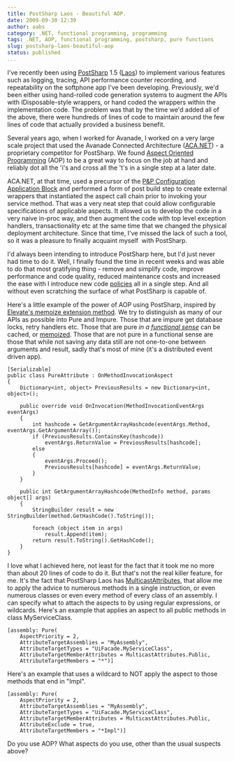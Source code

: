 ```yaml
---
title: PostSharp Laos - Beautiful AOP.
date: 2009-09-30 12:39
author: aabs
category: .NET, functional programming, programming
tags: .NET, AOP, functional programming, postsharp, pure functions
slug: postsharp-laos-beautiful-aop
status: published
...
```


I've recently been using [PostSharp](http://msdn.microsoft.com/en-us/library/dd140063.aspx) 1.5 ([Laos](http://doc.postsharp.org/1.5/##PostSharp.HxS/UserGuide/Laos/Overview.html)) to implement various features such as logging, tracing, API performance counter recording, and repeatability on the softphone app I've been developing. Previously, we'd been either using hand-rolled code generation systems to augment the APIs with IDisposable-style wrappers, or hand coded the wrappers within the implementation code. The problem was that by the time we'd added all of the above, there were hundreds of lines of code to maintain around the few lines of code that actually provided a business benefit.

Several years ago, when I worked for Avanade, I worked on a very large scale project that used the Avanade Connected Architecture ([ACA.NET](http://www.avanade.com/delivery/acanet/)) - a proprietary competitor for PostSharp. We found [Aspect Oriented Programming](http://en.wikipedia.org/wiki/Aspect-oriented_programming) (AOP) to be a great way to focus on the job at hand and reliably dot all the 'i's and cross all the 't's in a single step at a later date.

ACA.NET, at that time, used a precursor of the [P&P Configuration Application Block](http://msdn.microsoft.com/en-us/library/dd140063.aspx) and performed a form of post build step to create external wrappers that instantiated the aspect call chain prior to invoking your service method. That was a very neat step that could allow configurable specifications of applicable aspects. It allowed us to develop the code in a very naive in-proc way, and then augment the code with top level exception handlers, transactionality etc at the same time that we changed the physical deployment architecture. Since that time, I've missed the lack of such a tool, so it was a pleasure to finally acquaint myself  with PostSharp.

I'd always been intending to introduce PostSharp here, but I'd just never had time to do it. Well, I finally found the time in recent weeks and was able to do that most gratifying thing - remove and simplify code, improve performance and code quality, reduced maintenance costs and increased the ease with I introduce new code [policies](http://en.wikipedia.org/wiki/Policy-based_design) all in a single step. And all without even scratching the surface of what PostSharp is capable of.

Here's a little example of the power of AOP using PostSharp, inspired by [Elevate's memoize extension method](http://elevate.codeplex.com/sourcecontrol/changeset/view/44244?projectName=elevate#690734). We try to distinguish as many of our APIs as possible into Pure and Impure. Those that are impure get database locks, retry handlers etc. Those that are pure *in a [functional sense](http://en.wikipedia.org/wiki/Pure_function)* can be cached, or [memoized](http://en.wikipedia.org/wiki/Memoize). Those that are not pure in a functional sense are those that while not saving any data still are not one-to-one between arguments and result, sadly that's most of mine (it's a distributed event driven app).

``` {.code}
[Serializable]
public class PureAttribute : OnMethodInvocationAspect
{
    Dictionary<int, object> PreviousResults = new Dictionary<int, object>();

    public override void OnInvocation(MethodInvocationEventArgs eventArgs)
    {
        int hashcode = GetArgumentArrayHashcode(eventArgs.Method, eventArgs.GetArgumentArray());
        if (PreviousResults.ContainsKey(hashcode))
            eventArgs.ReturnValue = PreviousResults[hashcode];
        else
        {
            eventArgs.Proceed();
            PreviousResults[hashcode] = eventArgs.ReturnValue;
        }
    }

    public int GetArgumentArrayHashcode(MethodInfo method, params object[] args)
    {
        StringBuilder result = new StringBuilder(method.GetHashCode().ToString());

        foreach (object item in args)
            result.Append(item);
        return result.ToString().GetHashCode();
    }
}
```

[](http://11011.net/software/vspaste)

I love what I achieved here, not least for the fact that it took me no more than about 20 lines of code to do it. But that's not the real killer feature, for me. It's the fact that PostSharp Laos has [MulticastAttributes](http://doc.postsharp.org/1.5/##PostSharp.HxS/UserGuide/Laos/Multicasting/Overview.html), that allow me to apply the advice to numerous methods in a single instruction, or even numerous classes or even every method of every class of an assembly. I can specify what to attach the aspects to by using regular expressions, or wildcards. Here's an example that applies an aspect to all public methods in class MyServiceClass.

``` {.code}
[assembly: Pure(
    AspectPriority = 2,
    AttributeTargetAssemblies = "MyAssembly",
    AttributeTargetTypes = "UiFacade.MyServiceClass",
    AttributeTargetMemberAttributes = MulticastAttributes.Public,
    AttributeTargetMembers = "*")]
```

[](http://11011.net/software/vspaste)

Here's an example that uses a wildcard to NOT apply the aspect to those methods that end in "Impl".

``` {.code}
[assembly: Pure(
    AspectPriority = 2,
    AttributeTargetAssemblies = "MyAssembly",
    AttributeTargetTypes = "UiFacade.MyServiceClass",
    AttributeTargetMemberAttributes = MulticastAttributes.Public,
    AttributeExclude = true,
    AttributeTargetMembers = "*Impl")]
```

Do you use AOP? What aspects do you use, other than the usual suspects above?

